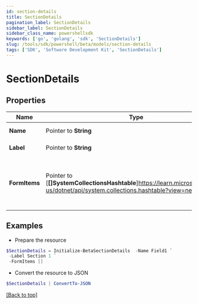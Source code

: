 ```yaml
---
id: section-details
title: SectionDetails
pagination_label: SectionDetails
sidebar_label: SectionDetails
sidebar_class_name: powershellsdk
keywords: ['go', 'golang', 'sdk', 'SectionDetails'] 
slug: /tools/sdk/powershell/beta/models/section-details
tags: ['SDK', 'Software Development Kit', 'SectionDetails']
---
```



# SectionDetails

## Properties

Name | Type | Description | Notes
------------ | ------------- | ------------- | -------------
**Name** |  Pointer to **String** | Name of the FormItem | [optional] 
**Label** |  Pointer to **String** | Label of the section | [optional] 
**FormItems** |  Pointer to [**[]SystemCollectionsHashtable**]https://learn.microsoft.com/en-us/dotnet/api/system.collections.hashtable?view=net-8.0 | List of FormItems. FormItems can be SectionDetails and/or FieldDetails | [optional] 

## Examples

- Prepare the resource
```powershell
$SectionDetails = Initialize-BetaSectionDetails  -Name Field1 `
 -Label Section 1 `
 -FormItems []
```

- Convert the resource to JSON
```powershell
$SectionDetails | ConvertTo-JSON
```


[[Back to top]](#) 

